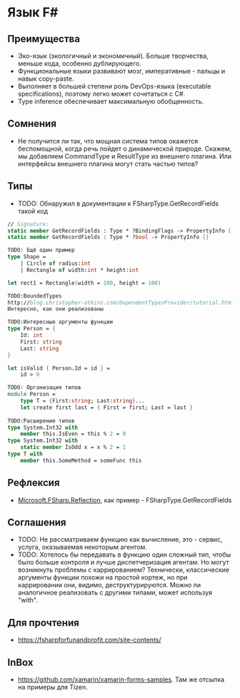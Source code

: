 # Язык F#

## Преимущества
* Эко-язык (экологичный и экономичный). Больше творчества, меньше кода, особенно
  дублирующего.
* Функциональные языки развивают мозг, императивные - пальцы и навык copy-paste.
* Выполняет в большей степени роль DevOps-языка (executable specifications),
  поэтому легко может сочетаться с C#.
* Type inference обеспечивает максимальную обобщенность.

## Сомнения
* Не получится ли так, что мощная система типов окажется беспомощной, когда
  речь пойдет о динамической природе. Скажем, мы добавляем CommandType и
  ResultType из внешнего плагина. Или интерфейсы внешнего плагина могут стать
  частью типов?

## Типы
* TODO: Обнаружил в документации к FSharpType.GetRecordFields такой код
```fsharp
// Signature:
static member GetRecordFields : Type * ?BindingFlags -> PropertyInfo []
static member GetRecordFields : Type * ?bool -> PropertyInfo []

TODO: Ещё один пример
type Shape = 
    | Circle of radius:int
    | Rectangle of width:int * height:int

let rect1 = Rectangle(width = 100, height = 100)

TODO:BoundedTypes
http://blog.christopher-atkins.com/DependentTypesProvider/tutorial.html
Интересно, как они реализованы

TODO:Интересные аргументы функции
type Person = {
    Id: int
    First: string
    Last: string
}

let isValid { Person.Id = id } = 
    id > 0

TODO: Организация типов
module Person = 
    type T = {First:string; Last:string}...
	let create first last = { First = first; Last = last }
	
TODO:Расширение типов
type System.Int32 with
    member this.IsEven = this % 2 = 0
type System.Int32 with
    static member IsOdd x = x % 2 = 1
type T with 
	member this.SomeMethod = someFunc this
```

## Рефлексия
* [Microsoft.FSharp.Reflection](https://msdn.microsoft.com/en-us/visualfsharpdocs/conceptual/microsoft.fsharp.reflection-namespace-%5bfsharp%5d), как пример -
  FSharpType.GetRecordFields

## Соглашения
* TODO: Не рассматриваем функцию как вычисление, это - сервис, услуга, оказываемая
  некоторым агентом.
* TODO: Хотелось бы передавать в функцию один сложный тип, чтобы было больше
  контроля и лучше диспетчеризация агентам. Но могут возникнуть проблемы с
  каррированием? Технически, классические аргументы функции похожи на простой
  кортеж, но при каррировании они, видимо, деструктурируются. Можно ли
  аналогичное реализовать с другими типами, может используя "with".

## Для прочтения
* https://fsharpforfunandprofit.com/site-contents/

## InBox
* https://github.com/xamarin/xamarin-forms-samples. Там же отсылка на примеры
  для Tizen.
